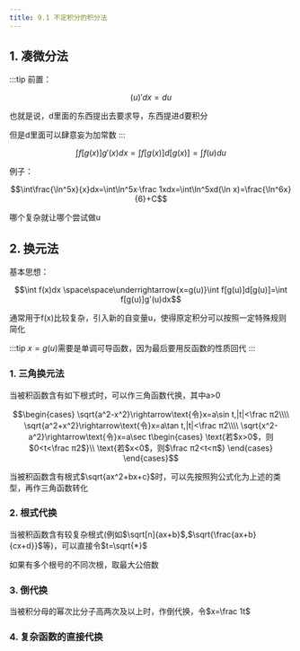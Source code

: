 ```yaml
---
title: 9.1 不定积分的积分法
---
```

## 1. 凑微分法

:::tip
前置：

$$(u)'dx=du$$

也就是说，d里面的东西提出去要求导，东西提进d要积分

但是d里面可以肆意妄为加常数
:::

$$\int f[g(x)]g'(x)dx=\int f[g(x)]d[g(x)]=\int f(u)du$$

例子：

$$\int\frac{\ln^5x}{x}dx=\int\ln^5x·\frac 1xdx=\int\ln^5xd(\ln x)=\frac{\ln^6x}{6}+C$$

哪个复杂就让哪个尝试做u

## 2. 换元法

基本思想：

$$\int f(x)dx \space\space\underrightarrow{x=g(u)}\int f[g(u)]d[g(u)]=\int f[g(u)]g'(u)dx$$

通常用于f(x)比较复杂，引入新的自变量u，使得原定积分可以按照一定特殊规则简化

:::tip
$x=g(u)$需要是单调可导函数，因为最后要用反函数的性质回代
:::

### 1. 三角换元法

当被积函数含有如下根式时，可以作三角函数代换，其中a>0

$$\begin{cases}
    \sqrt{a^2-x^2}\rightarrow\text{令}x=a\sin t,|t|<\frac π2\\\\
    \sqrt{a^2+x^2}\rightarrow\text{令}x=a\tan t,|t|<\frac π2\\\\
    \sqrt{x^2-a^2}\rightarrow\text{令}x=a\sec t\begin{cases}
        \text{若$x>0$，则$0<t<\frac π2$}\\
        \text{若$x<0$，则$\frac π2<t<π$}
    \end{cases}
\end{cases}$$

当被积函数含有根式$\sqrt{ax^2+bx+c}$时，可以先按照狗公式化为上述的类型，再作三角函数转化

### 2. 根式代换

当被积函数含有较复杂根式(例如$\sqrt[n]{ax+b}$,$\sqrt{\frac{ax+b}{cx+d}}$等)，可以直接令$t=\sqrt{*}$

如果有多个根号的不同次根，取最大公倍数

### 3. 倒代换

当被积分母的幂次比分子高两次及以上时，作倒代换，令$x=\frac 1t$

### 4. 复杂函数的直接代换










